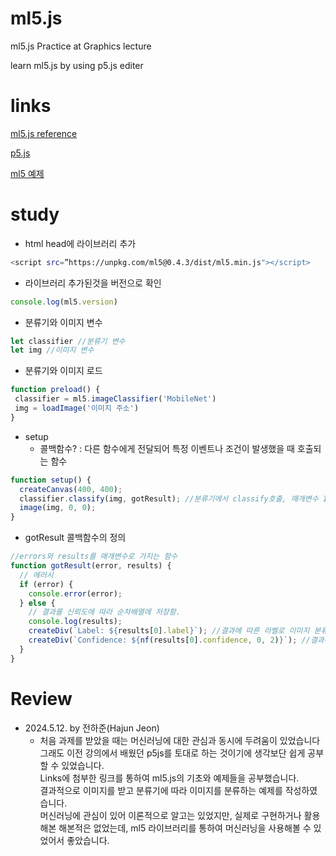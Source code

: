 # ml5.js
ml5.js Practice at Graphics lecture

learn ml5.js by using p5.js editer

# links

[ml5.js reference](https://learn.ml5js.org/#/) 

[p5.js](https://editor.p5js.org/)

[ml5 예제](https://medium.com/simon-bak/ml5-js-소개-및-시작하기-f0104ee7cdf7)

# study
- html head에 라이브러리 추가<br>
```bash
<script src=”https://unpkg.com/ml5@0.4.3/dist/ml5.min.js"></script>
```
- 라이브러리 추가된것을 버전으로 확인<br>
```Javascript
console.log(ml5.version)
```

- 분류기와 이미지 변수<br>
```javascript
let classifier //분류기 변수
let img //이미지 변수
```

- 분류기와 이미지 로드<br>
```javascript
function preload() {
 classifier = ml5.imageClassifier('MobileNet')
 img = loadImage('이미지 주소')
}
```

- setup <br>
  - 콜백함수? : 다른 함수에게 전달되어 특정 이벤트나 조건이 발생했을 때 호출되는 함수<br>
```javascript
function setup() {
  createCanvas(400, 400);
  classifier.classify(img, gotResult); //분류기에서 classify호출, 매개변수 1. 분류하려는 이미지, 2. gotResult 콜백 함수호출
  image(img, 0, 0);
}
```

- gotResult 콜백함수의 정의 <br>
```javascript
//errors와 results를 매개변수로 가지는 함수
function gotResult(error, results) {
  // 에러시
  if (error) {
    console.error(error);
  } else {
    // 결과를 신뢰도에 따라 순차배열에 저장함.
    console.log(results);
    createDiv(`Label: ${results[0].label}`); //결과에 따른 라벨로 이미지 분류
    createDiv(`Confidence: ${nf(results[0].confidence, 0, 2)}`); //결과에 따른 신뢰도
  }
}

```


# Review

- 2024.5.12. by 전하준(Hajun Jeon)
  - 처음 과제를 받았을 때는 머신러닝에 대한 관심과 동시에 두려움이 있었습니다 <br> 그래도 이전 강의에서 배웠던 p5js를 토대로 하는 것이기에 생각보단 쉽게 공부할 수 있었습니다. <br> Links에 첨부한 링크를 통하여 ml5.js의 기초와 예제들을 공부했습니다. <br> 결과적으로 이미지를 받고 분류기에 따라 이미지를 분류하는 예제를 작성하였습니다. <br> 머신러닝에 관심이 있어 이론적으로 알고는 있었지만, 실제로 구현하거나 활용해본 해본적은 없었는데, ml5 라이브러리를 통하여 머신러닝을 사용해볼 수 있었어서 좋았습니다.
